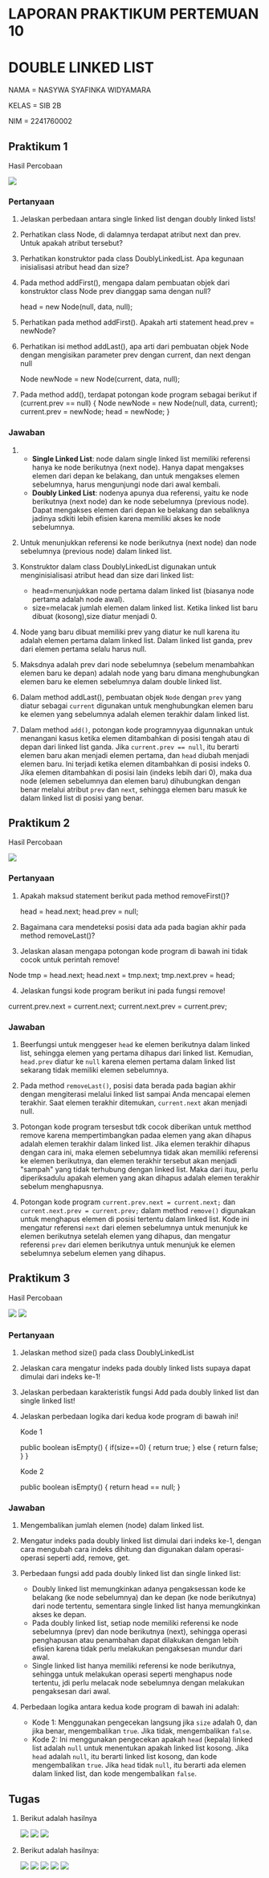 # LAPORAN PRAKTIKUM PERTEMUAN 10
# DOUBLE LINKED LIST
NAMA = NASYWA SYAFINKA WIDYAMARA

KELAS = SIB 2B

NIM = 2241760002

## Praktikum 1
Hasil Percobaan

<img src=prak1.png>

### Pertanyaan
1.  Jelaskan perbedaan antara single linked list dengan doubly linked lists!
2. Perhatikan class Node, di dalamnya terdapat atribut next dan prev. Untuk apakah atribut
tersebut?
3. Perhatikan konstruktor pada class DoublyLinkedList. Apa kegunaan inisialisasi atribut head dan size?
4. Pada method addFirst(), mengapa dalam pembuatan objek dari konstruktor class Node prev dianggap sama dengan null?
   
   head = new Node(null, data, null);

5. Perhatikan pada method addFirst(). Apakah arti statement head.prev = newNode?
6. Perhatikan isi method addLast(), apa arti dari pembuatan objek Node dengan mengisikan parameter prev dengan current, dan next dengan null
   
   Node newNode = new Node(current, data, null);

7. Pada method add(), terdapat potongan kode program sebagai berikut
   if (current.prev == null) {
    Node newNode = new Node(null, data, current);
    current.prev = newNode;
    head = newNode;
}

### Jawaban
1. - **Single Linked List**: node dalam single linked list memiliki referensi hanya ke node berikutnya (next node). Hanya dapat mengakses elemen dari depan ke belakang, dan untuk mengakses elemen sebelumnya, harus mengunjungi node dari awal kembali.
   - **Doubly Linked List**: nodenya apunya dua referensi, yaitu ke node berikutnya (next node) dan ke node sebelumnya (previous node). Dapat mengakses elemen dari depan ke belakang dan sebaliknya jadinya sdkiti lebih efisien karena memiliki akses ke node sebelumnya.

2. Untuk menunjukkan referensi ke node berikutnya (next node) dan node sebelumnya (previous node) dalam linked list. 
   
3. Konstruktor dalam class DoublyLinkedList digunakan untuk menginisialisasi atribut head dan size dari linked list:
   - head=menunjukkan node pertama dalam linked list (biasanya node pertama adalah node awal).
   - size=melacak jumlah elemen dalam linked list. Ketika linked list baru dibuat (kosong),size diatur menjadi 0.

4. Node yang baru dibuat memiliki prev yang diatur ke null karena itu adalah elemen pertama dalam linked list. Dalam linked list ganda, prev dari elemen pertama selalu harus null.

5. Maksdnya adalah prev dari node sebelumnya (sebelum menambahkan elemen baru ke depan) adalah node yang baru dimana menghubungkan elemen baru ke elemen sebelumnya dalam double linked list.

6. Dalam method addLast(), pembuatan objek `Node` dengan `prev` yang diatur sebagai `current` digunakan untuk menghubungkan elemen baru ke elemen yang sebelumnya adalah elemen terakhir dalam linked list. 

7. Dalam method `add()`, potongan kode programnyyaa digunnakan untuk menangani kasus ketika elemen ditambahkan di posisi tengah atau di depan dari linked list ganda. Jika `current.prev == null`, itu berarti elemen baru akan menjadi elemen pertama, dan `head` diubah menjadi elemen baru. Ini terjadi ketika elemen ditambahkan di posisi indeks 0. Jika elemen ditambahkan di posisi lain (indeks lebih dari 0), maka dua node (elemen sebelumnya dan elemen baru) dihubungkan dengan benar melalui atribut `prev` dan `next`, sehingga elemen baru masuk ke dalam linked list di posisi yang benar. 


## Praktikum 2
Hasil Percobaan

<img src=prak2.png>

### Pertanyaan
1. Apakah maksud statement berikut pada method removeFirst()?
   
   head = head.next;
   head.prev = null;
2. Bagaimana cara mendeteksi posisi data ada pada bagian akhir pada method removeLast()?
   
3. Jelaskan alasan mengapa potongan kode program di bawah ini tidak cocok untuk perintah remove!

Node tmp = head.next;
head.next = tmp.next;
tmp.next.prev = head;

4. Jelaskan fungsi kode program berikut ini pada fungsi remove!

current.prev.next = current.next;
current.next.prev = current.prev;

### Jawaban
1. Beerfungsi untuk menggeser `head` ke elemen berikutnya dalam linked list, sehingga elemen yang pertama dihapus dari linked list. Kemudian, `head.prev` diatur ke `null` karena elemen pertama dalam linked list sekarang tidak memiliki elemen sebelumnya.

2. Pada method `removeLast()`, posisi data berada pada bagian akhir dengan mengiterasi melalui linked list sampai Anda mencapai elemen terakhir. Saat elemen terakhir ditemukan, `current.next` akan menjadi null.

3. Potongan kode program tersesbut tdk cocok diberikan untuk metthod remove karena mempertimbangkan padaa elemen yang akan dihapus adalah elemen terakhir dalam linked list. Jika elemen terakhir dihapus dengan cara ini, maka elemen sebelumnya tidak akan memiliki referensi ke elemen berikutnya, dan elemen terakhir tersebut akan menjadi "sampah" yang tidak terhubung dengan linked list. Maka dari ituu, perlu diperiksadulu apakah elemen yang akan dihapus adalah elemen terakhir sebelum menghapusnya.

4. Potongan kode program `current.prev.next = current.next;` dan `current.next.prev = current.prev;` dalam method `remove()` digunakan untuk menghapus elemen di posisi tertentu dalam linked list. Kode ini mengatur referensi `next` dari elemen sebelumnya untuk menunjuk ke elemen berikutnya setelah elemen yang dihapus, dan mengatur referensi `prev` dari elemen berikutnya untuk menunjuk ke elemen sebelumnya sebelum elemen yang dihapus. 
   

## Praktikum 3
Hasil Percobaan

<img src=prak3.1.png>

<img src=prak3.2.png>

### Pertanyaan
1. Jelaskan method size() pada class DoublyLinkedList
   
2. Jelaskan cara mengatur indeks pada doubly linked lists supaya dapat dimulai dari indeks ke-1!
   
3. Jelaskan perbedaan karakteristik fungsi Add pada doubly linked list dan single linked list!
   
4. Jelaskan perbedaan logika dari kedua kode program di bawah ini!
   
    Kode 1

    public boolean isEmpty() {
        if(size==0) {
            return true;
        } else {
          return false;
      }
    }

    Kode 2

    public boolean isEmpty() {
        return head == null;
    }

### Jawaban
1. Mengembalikan jumlah elemen (node) dalam linked list.
   
2. Mengatur indeks pada doubly linked list dimulai dari indeks ke-1, dengan cara mengubah cara indeks dihitung dan digunakan dalam operasi-operasi seperti add, remove, get.

3. Perbedaan fungsi add pada doubly linked list dan single linked list:
   - Doubly linked list memungkinkan adanya pengaksessan kode ke belakang (ke node sebelumnya) dan ke depan (ke node berikutnya) dari node tertentu, sementara single linked list hanya memungkinkan akses ke depan.
   - Pada doubly linked list, setiap node memiliki referensi ke node sebelumnya (prev) dan node berikutnya (next), sehingga operasi penghapusan atau penambahan dapat dilakukan dengan lebih efisien karena tidak perlu melakukan pengaksesan mundur dari awal.
   - Single linked list hanya memiliki referensi ke node berikutnya, sehingga untuk melakukan operasi seperti menghapus node tertentu, jdi perlu melacak node sebelumnya dengan melakukan pengaksesan dari awal.

4. Perbedaan logika antara kedua kode program di bawah ini adalah:
   - Kode 1: Menggunakan pengecekan langsung jika `size` adalah 0, dan jika benar, mengembalikan `true`. Jika tidak, mengembalikan `false`. 
   - Kode 2: Ini menggunakan pengecekan apakah `head` (kepala) linked list adalah `null` untuk menentukan apakah linked list kosong. Jika `head` adalah `null`, itu berarti linked list kosong, dan kode mengembalikan `true`. Jika `head` tidak `null`, itu berarti ada elemen dalam linked list, dan kode mengembalikan `false`.


## Tugas
1. Berikut adalah hasilnya
   
   <img src=tugas1.1.png>

   <img src=tugas1.2.png>
   
   <img src=tugas1.3.png>

2. Berikut adalah hasilnya:
   
   <img src=tugas2.1.png>

   <img src=tugas2.2.png>

   <img src=tugas2.3.png>

   <img src=tugas2.4.png>

   <img src=tugas2.5.png>